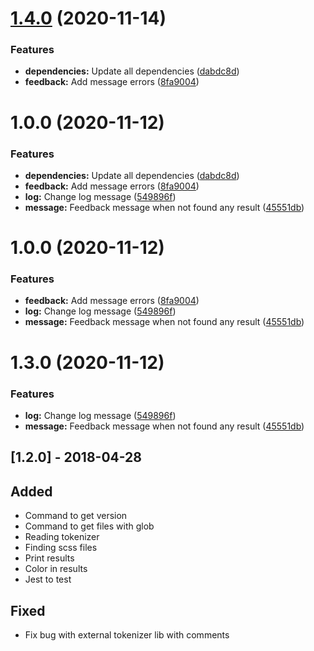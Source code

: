 # [1.4.0](https://github.com/tacnoman/gass/compare/1.3.0...1.4.0) (2020-11-14)


### Features

* **dependencies:** Update all dependencies ([dabdc8d](https://github.com/tacnoman/gass/commit/dabdc8df608e908eb5d21b51323f502add151fcb))
* **feedback:** Add message errors ([8fa9004](https://github.com/tacnoman/gass/commit/8fa90048519b57113f8fc902a4bb8258d975ad6a))

# 1.0.0 (2020-11-12)


### Features

* **dependencies:** Update all dependencies ([dabdc8d](https://github.com/tacnoman/gass/commit/dabdc8df608e908eb5d21b51323f502add151fcb))
* **feedback:** Add message errors ([8fa9004](https://github.com/tacnoman/gass/commit/8fa90048519b57113f8fc902a4bb8258d975ad6a))
* **log:** Change log message ([549896f](https://github.com/tacnoman/gass/commit/549896f561e3b9b20a11f8b92048c31bda63e3fd))
* **message:** Feedback message when not found any result ([45551db](https://github.com/tacnoman/gass/commit/45551db66946d16872359284aab7e127246bdd1d))

# 1.0.0 (2020-11-12)


### Features

* **feedback:** Add message errors ([8fa9004](https://github.com/tacnoman/gass/commit/8fa90048519b57113f8fc902a4bb8258d975ad6a))
* **log:** Change log message ([549896f](https://github.com/tacnoman/gass/commit/549896f561e3b9b20a11f8b92048c31bda63e3fd))
* **message:** Feedback message when not found any result ([45551db](https://github.com/tacnoman/gass/commit/45551db66946d16872359284aab7e127246bdd1d))

# 1.3.0 (2020-11-12)


### Features

* **log:** Change log message ([549896f](https://github.com/tacnoman/gass/commit/549896f561e3b9b20a11f8b92048c31bda63e3fd))
* **message:** Feedback message when not found any result ([45551db](https://github.com/tacnoman/gass/commit/45551db66946d16872359284aab7e127246bdd1d))

## [1.2.0] - 2018-04-28
## Added
- Command to get version
- Command to get files with glob
- Reading tokenizer
- Finding scss files
- Print results
- Color in results
- Jest to test

## Fixed
- Fix bug with external tokenizer lib with comments
